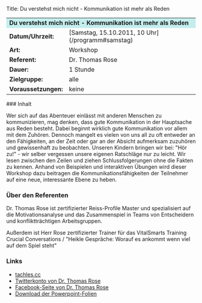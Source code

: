 Title: Du verstehst mich nicht - Kommunikation ist mehr als Reden

<table border="0" cellpadding="3" cellspacing="0" width="100%">
<tr>
<td colspan="3" style="font-weight: bold; background-color: #c4eeee;">
Du verstehst mich nicht - Kommunikation ist mehr als Reden

</td>
</tr>
<tr>
<td style="font-weight: bold;">
Datum/Uhrzeit:

</td>
<td>
[Samstag, 15.10.2011, 10 Uhr](/programm#samstag)

</td>
</tr>
<tr>
<td style="font-weight: bold;">
Art:

</td>
<td>
Workshop

</td>
</tr>
<tr>
<td style="font-weight: bold;">
Referent:

</td>
<td>
Dr. Thomas Rose

</td>
</tr>
<tr>
<td style="font-weight: bold;">
Dauer:

</td>
<td>
1 Stunde

</td>
</tr>
<tr>
<td style="font-weight: bold;">
Zielgruppe:

</td>
<td>
alle

</td>
</tr>
<tr>
<td style="font-weight: bold;">
Voraussetzungen:

</td>
<td>
keine

</td>
</tr>
</table>
### Inhalt

Wer sich auf das Abenteuer einlässt mit anderen Menschen zu
kommunizieren, mag denken, dass gute Kommunikation in der Hauptsache aus
Reden besteht. Dabei beginnt wirklich gute Kommunikation vor allem mit
dem Zuhören. Dennoch mangelt es vielen von uns all zu oft entweder an
den Fähigkeiten, an der Zeit oder gar an der Absicht aufmerksam
zuzuhören und gewissenhaft zu beobachten. Unseren Kindern bringen wir
bei: "Hör zu!" - wir selber vergessen unsere eigenen Ratschläge nur zu
leicht. Wir lesen zwischen den Zeilen und ziehen Schlussfolgerungen ohne
die Fakten zu kennen. Anhand von Beispielen und interaktiven Übungen
wird dieser Workshop dazu beitragen die Kommunikationsfähigkeiten der
Teilnehmer auf eine neue, interessante Ebene zu heben.

### Über den Referenten

Dr. Thomas Rose ist zertifizierter Reiss-Profile Master und
spezialisiert auf die Motivationsanalyse und das Zusammenspiel in Teams
von Entscheidern und konfliktträchtigen Arbeitsgruppen.

Außerdem ist Herr Rose zertifizierter Trainer für das VitalSmarts
Training Crucial Conversations / "Heikle Gespräche: Worauf es ankommt
wenn viel auf dem Spiel steht"

### Links

-   [tachles.cc](http://tachles.cc/)
-   [Twitterkonto von Dr. Thomas
    Rose](http://twitter.com/#!/drthomasrose)
-   [Facebook-Seite von Dr. Thomas
    Rose](https://www.facebook.com/DrThomasRose)
-   [Download der
    Powerpoint-Folien](http://thomasrose.name/Ubucon-2011/)
